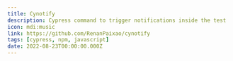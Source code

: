 ```yaml
---
title: Cynotify
description: Cypress command to trigger notifications inside the test
icon: mdi:music
link: https://github.com/RenanPaixao/cynotify
tags: [cypress, npm, javascript]
date: 2022-08-23T00:00:00.000Z
---
```



